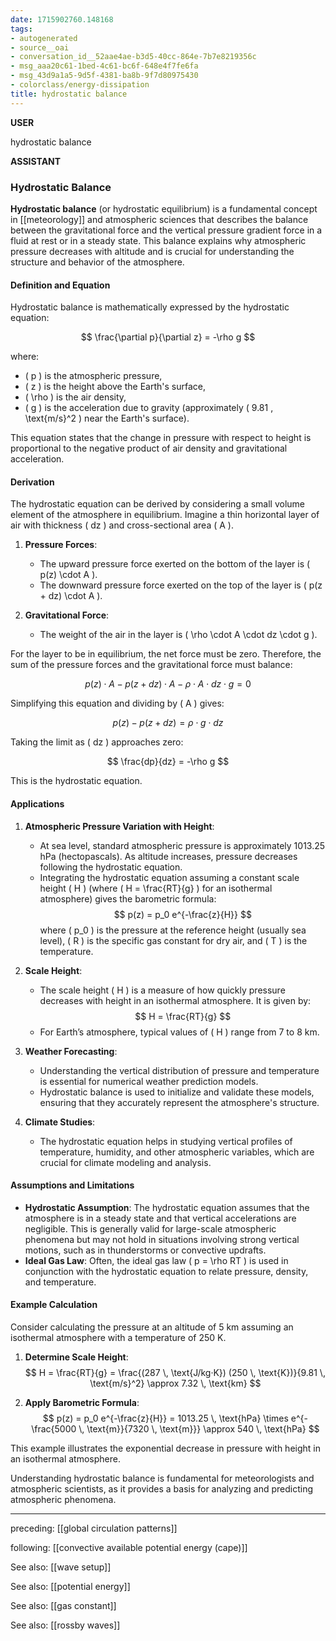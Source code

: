 ```yaml
---
date: 1715902760.148168
tags:
- autogenerated
- source__oai
- conversation_id__52aae4ae-b3d5-40cc-864e-7b7e8219356c
- msg_aaa20c61-1bed-4c61-bc6f-648e4f7fe6fa
- msg_43d9a1a5-9d5f-4381-ba8b-9f7d80975430
- colorclass/energy-dissipation
title: hydrostatic balance
---
```


**USER**

hydrostatic balance


**ASSISTANT**

### Hydrostatic Balance

**Hydrostatic balance** (or hydrostatic equilibrium) is a fundamental concept in [[meteorology]] and atmospheric sciences that describes the balance between the gravitational force and the vertical pressure gradient force in a fluid at rest or in a steady state. This balance explains why atmospheric pressure decreases with altitude and is crucial for understanding the structure and behavior of the atmosphere.

#### Definition and Equation

Hydrostatic balance is mathematically expressed by the hydrostatic equation:

$$
\frac{\partial p}{\partial z} = -\rho g
$$

where:
- \( p \) is the atmospheric pressure,
- \( z \) is the height above the Earth's surface,
- \( \rho \) is the air density,
- \( g \) is the acceleration due to gravity (approximately \( 9.81 \, \text{m/s}^2 \) near the Earth's surface).

This equation states that the change in pressure with respect to height is proportional to the negative product of air density and gravitational acceleration.

#### Derivation

The hydrostatic equation can be derived by considering a small volume element of the atmosphere in equilibrium. Imagine a thin horizontal layer of air with thickness \( dz \) and cross-sectional area \( A \).

1. **Pressure Forces**: 
   - The upward pressure force exerted on the bottom of the layer is \( p(z) \cdot A \).
   - The downward pressure force exerted on the top of the layer is \( p(z + dz) \cdot A \).

2. **Gravitational Force**: 
   - The weight of the air in the layer is \( \rho \cdot A \cdot dz \cdot g \).

For the layer to be in equilibrium, the net force must be zero. Therefore, the sum of the pressure forces and the gravitational force must balance:

$$
p(z) \cdot A - p(z + dz) \cdot A - \rho \cdot A \cdot dz \cdot g = 0
$$

Simplifying this equation and dividing by \( A \) gives:

$$
p(z) - p(z + dz) = \rho \cdot g \cdot dz
$$

Taking the limit as \( dz \) approaches zero:

$$
\frac{dp}{dz} = -\rho g
$$

This is the hydrostatic equation.

#### Applications

1. **Atmospheric Pressure Variation with Height**:
   - At sea level, standard atmospheric pressure is approximately 1013.25 hPa (hectopascals). As altitude increases, pressure decreases following the hydrostatic equation.
   - Integrating the hydrostatic equation assuming a constant scale height \( H \) (where \( H = \frac{RT}{g} \) for an isothermal atmosphere) gives the barometric formula:
     $$
     p(z) = p_0 e^{-\frac{z}{H}}
     $$
     where \( p_0 \) is the pressure at the reference height (usually sea level), \( R \) is the specific gas constant for dry air, and \( T \) is the temperature.

2. **Scale Height**:
   - The scale height \( H \) is a measure of how quickly pressure decreases with height in an isothermal atmosphere. It is given by:
     $$
     H = \frac{RT}{g}
     $$
   - For Earth’s atmosphere, typical values of \( H \) range from 7 to 8 km.

3. **Weather Forecasting**:
   - Understanding the vertical distribution of pressure and temperature is essential for numerical weather prediction models.
   - Hydrostatic balance is used to initialize and validate these models, ensuring that they accurately represent the atmosphere's structure.

4. **Climate Studies**:
   - The hydrostatic equation helps in studying vertical profiles of temperature, humidity, and other atmospheric variables, which are crucial for climate modeling and analysis.

#### Assumptions and Limitations

- **Hydrostatic Assumption**: The hydrostatic equation assumes that the atmosphere is in a steady state and that vertical accelerations are negligible. This is generally valid for large-scale atmospheric phenomena but may not hold in situations involving strong vertical motions, such as in thunderstorms or convective updrafts.
- **Ideal Gas Law**: Often, the ideal gas law \( p = \rho RT \) is used in conjunction with the hydrostatic equation to relate pressure, density, and temperature.

#### Example Calculation

Consider calculating the pressure at an altitude of 5 km assuming an isothermal atmosphere with a temperature of 250 K.

1. **Determine Scale Height**:
   $$
   H = \frac{RT}{g} = \frac{(287 \, \text{J/kg·K}) (250 \, \text{K})}{9.81 \, \text{m/s}^2} \approx 7.32 \, \text{km}
   $$

2. **Apply Barometric Formula**:
   $$
   p(z) = p_0 e^{-\frac{z}{H}} = 1013.25 \, \text{hPa} \times e^{-\frac{5000 \, \text{m}}{7320 \, \text{m}}} \approx 540 \, \text{hPa}
   $$

This example illustrates the exponential decrease in pressure with height in an isothermal atmosphere.

Understanding hydrostatic balance is fundamental for meteorologists and atmospheric scientists, as it provides a basis for analyzing and predicting atmospheric phenomena.


---

preceding: [[global circulation patterns]]  


following: [[convective available potential energy (cape)]]

See also: [[wave setup]]


See also: [[potential energy]]


See also: [[gas constant]]


See also: [[rossby waves]]